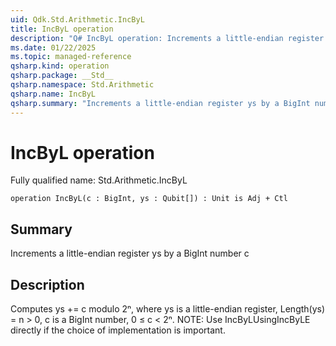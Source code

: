 ```yaml
---
uid: Qdk.Std.Arithmetic.IncByL
title: IncByL operation
description: "Q# IncByL operation: Increments a little-endian register ys by a BigInt number c"
ms.date: 01/22/2025
ms.topic: managed-reference
qsharp.kind: operation
qsharp.package: __Std__
qsharp.namespace: Std.Arithmetic
qsharp.name: IncByL
qsharp.summary: "Increments a little-endian register ys by a BigInt number c"
---
```


# IncByL operation

Fully qualified name: Std.Arithmetic.IncByL

```qsharp
operation IncByL(c : BigInt, ys : Qubit[]) : Unit is Adj + Ctl
```

## Summary
Increments a little-endian register ys by a BigInt number c

## Description
Computes ys += c modulo 2ⁿ, where ys is a little-endian register,
Length(ys) = n > 0, c is a BigInt number, 0 ≤ c < 2ⁿ.
NOTE: Use IncByLUsingIncByLE directly if the choice of implementation
is important.
